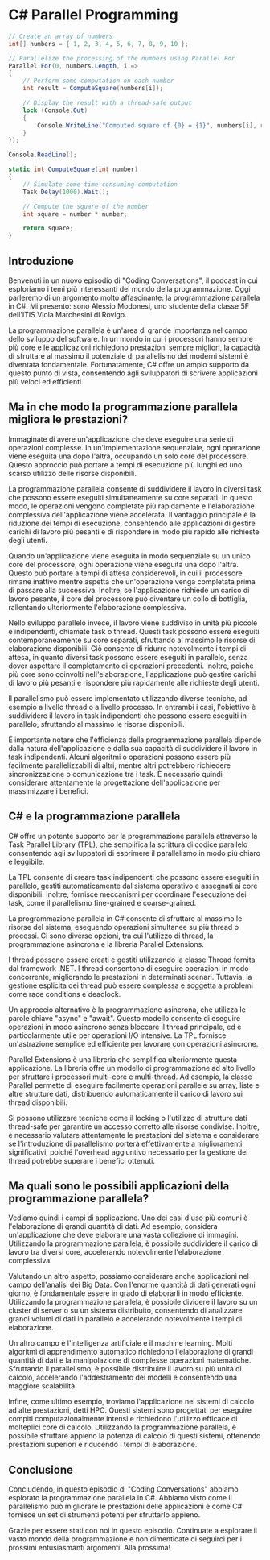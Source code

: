 # C# Parallel Programming
``` C#
// Create an array of numbers
int[] numbers = { 1, 2, 3, 4, 5, 6, 7, 8, 9, 10 };

// Parallelize the processing of the numbers using Parallel.For
Parallel.For(0, numbers.Length, i =>
{
    // Perform some computation on each number
    int result = ComputeSquare(numbers[i]);

    // Display the result with a thread-safe output
    lock (Console.Out)
    {
        Console.WriteLine("Computed square of {0} = {1}", numbers[i], result);
    }
});

Console.ReadLine();

static int ComputeSquare(int number)
{
    // Simulate some time-consuming computation
    Task.Delay(1000).Wait();

    // Compute the square of the number
    int square = number * number;

    return square;
}
```

## Introduzione

Benvenuti in un nuovo episodio di "Coding Conversations", il podcast in cui esploriamo i temi più interessanti del mondo della programmazione.
Oggi parleremo di un argomento molto affascinante: la programmazione parallela in C#.
Mi presento: sono Alessio Modonesi, uno studente della classe 5F dell'ITIS Viola Marchesini di Rovigo.

La programmazione parallela è un'area di grande importanza nel campo dello sviluppo del software. In un mondo in cui i processori hanno sempre più core e le applicazioni richiedono prestazioni sempre migliori, la capacità di sfruttare al massimo il potenziale di parallelismo dei moderni sistemi è diventata fondamentale. Fortunatamente, C# offre un ampio supporto da questo punto di vista, consentendo agli sviluppatori di scrivere applicazioni più veloci ed efficienti.

## Ma in che modo la programmazione parallela migliora le prestazioni?

Immaginate di avere un'applicazione che deve eseguire una serie di operazioni complesse. In un'implementazione sequenziale, ogni operazione viene eseguita una dopo l'altra, occupando un solo core del processore. Questo approccio può portare a tempi di esecuzione più lunghi ed uno scarso utilizzo delle risorse disponibili.

La programmazione parallela consente di suddividere il lavoro in diversi task che possono essere eseguiti simultaneamente su core separati. In questo modo, le operazioni vengono completate più rapidamente e l'elaborazione complessiva dell'applicazione viene accelerata. Il vantaggio principale è la riduzione dei tempi di esecuzione, consentendo alle applicazioni di gestire carichi di lavoro più pesanti e di rispondere in modo più rapido alle richieste degli utenti.

Quando un'applicazione viene eseguita in modo sequenziale su un unico core del processore, ogni operazione viene eseguita una dopo l'altra.
Questo può portare a tempi di attesa considerevoli, in cui il processore rimane inattivo mentre aspetta che un'operazione venga completata prima di passare alla successiva. Inoltre, se l'applicazione richiede un carico di lavoro pesante, il core del processore può diventare un collo di bottiglia, rallentando ulteriormente l'elaborazione complessiva.

Nello sviluppo parallelo invece, il lavoro viene suddiviso in unità più piccole e indipendenti, chiamate task o thread. Questi task possono essere eseguiti contemporaneamente su core separati, sfruttando al massimo le risorse di elaborazione disponibili. Ciò consente di ridurre notevolmente i tempi di attesa, in quanto diversi task possono essere eseguiti in parallelo, senza dover aspettare il completamento di operazioni precedenti. Inoltre, poiché più core sono coinvolti nell'elaborazione, l'applicazione può gestire carichi di lavoro più pesanti e rispondere più rapidamente alle richieste degli utenti.

Il parallelismo può essere implementato utilizzando diverse tecniche, ad esempio a livello thread o a livello processo.
In entrambi i casi, l'obiettivo è suddividere il lavoro in task indipendenti che possono essere eseguiti in parallelo, sfruttando al massimo le risorse disponibili.

È importante notare che l'efficienza della programmazione parallela dipende dalla natura dell'applicazione e dalla sua capacità di suddividere il lavoro in task indipendenti. Alcuni algoritmi o operazioni possono essere più facilmente parallelizzabili di altri, mentre altri potrebbero richiedere sincronizzazione o comunicazione tra i task. È necessario quindi considerare attentamente la progettazione dell'applicazione per massimizzare i benefici.

## C# e la programmazione parallela

C# offre un potente supporto per la programmazione parallela attraverso la Task Parallel Library (TPL), che semplifica la scrittura di codice parallelo consentendo agli sviluppatori di esprimere il parallelismo in modo più chiaro e leggibile.

La TPL consente di creare task indipendenti che possono essere eseguiti in parallelo, gestiti automaticamente dal sistema operativo e assegnati ai core disponibili. Inoltre, fornisce meccanismi per coordinare l'esecuzione dei task, come il parallelismo fine-grained e coarse-grained.

La programmazione parallela in C# consente di sfruttare al massimo le risorse del sistema, eseguendo operazioni simultanee su più thread o processi.
Ci sono diverse opzioni, tra cui l'utilizzo di thread, la programmazione asincrona e la libreria Parallel Extensions.

I thread possono essere creati e gestiti utilizzando la classe Thread fornita dal framework .NET. I thread consentono di eseguire operazioni in modo concorrente, migliorando le prestazioni in determinati scenari. Tuttavia, la gestione esplicita dei thread può essere complessa e soggetta a problemi come race conditions e deadlock.

Un approccio alternativo è la programmazione asincrona, che utilizza le parole chiave "async" e "await". Questo modello consente di eseguire operazioni in modo asincrono senza bloccare il thread principale, ed è particolarmente utile per operazioni I/O intensive. La TPL fornisce un'astrazione semplice ed efficiente per lavorare con operazioni asincrone.

Parallel Extensions è una libreria che semplifica ulteriormente questa applicazione. La libreria offre un modello di programmazione ad alto livello per sfruttare i processori multi-core e multi-thread. Ad esempio, la classe Parallel permette di eseguire facilmente operazioni parallele su array, liste e altre strutture dati, distribuendo automaticamente il carico di lavoro sui thread disponibili.

Si possono utilizzare tecniche come il locking o l'utilizzo di strutture dati thread-safe per garantire un accesso corretto alle risorse condivise. Inoltre, è necessario valutare attentamente le prestazioni del sistema e considerare se l'introduzione di parallelismo porterà effettivamente a miglioramenti significativi, poiché l'overhead aggiuntivo necessario per la gestione dei thread potrebbe superare i benefici ottenuti.

## Ma quali sono le possibili applicazioni della programmazione parallela?

Vediamo quindi i campi di applicazione. Uno dei casi d'uso più comuni è l'elaborazione di grandi quantità di dati.
Ad esempio, considera un'applicazione che deve elaborare una vasta collezione di immagini. Utilizzando la programmazione parallela, è possibile suddividere il carico di lavoro tra diversi core, accelerando notevolmente l'elaborazione complessiva.

Valutando un altro aspetto, possiamo considerare anche applicazioni nel campo dell'analisi dei Big Data. Con l'enorme quantità di dati generati ogni giorno, è fondamentale essere in grado di elaborarli in modo efficiente. Utilizzando la programmazione parallela, è possibile dividere il lavoro su un cluster di server o su un sistema distribuito, consentendo di analizzare grandi volumi di dati in parallelo e accelerando notevolmente i tempi di elaborazione.

Un altro campo è l'intelligenza artificiale e il machine learning. Molti algoritmi di apprendimento automatico richiedono l'elaborazione di grandi quantità di dati e la manipolazione di complesse operazioni matematiche. Sfruttando il parallelismo, è possibile distribuire il lavoro su più unità di calcolo, accelerando l'addestramento dei modelli e consentendo una maggiore scalabilità.

Infine, come ultimo esempio, troviamo l'applicazione nei sistemi di calcolo ad alte prestazioni, detti HPC. Questi sistemi sono progettati per eseguire compiti computazionalmente intensi e richiedono l'utilizzo efficace di molteplici core di calcolo. Utilizzando la programmazione parallela, è possibile sfruttare appieno la potenza di calcolo di questi sistemi, ottenendo prestazioni superiori e riducendo i tempi di elaborazione.

## Conclusione

Concludendo, in questo episodio di "Coding Conversations" abbiamo esplorato la programmazione parallela in C#. Abbiamo visto come il parallelismo può migliorare le prestazioni delle applicazioni e come C# fornisce un set di strumenti potenti per sfruttarlo appieno.

Grazie per essere stati con noi in questo episodio. Continuate a esplorare il vasto mondo della programmazione e non dimenticate di seguirci per i prossimi entusiasmanti argomenti. Alla prossima!
